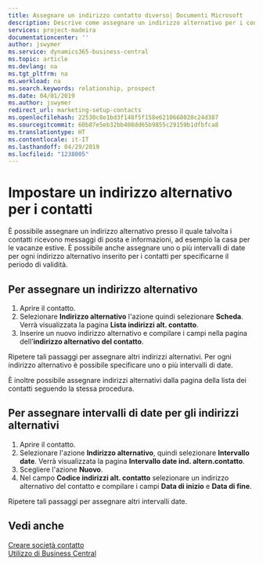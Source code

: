 ```yaml
---
title: Assegnare un indirizzo contatto diverso| Documenti Microsoft
description: Descrive come assegnare un indirizzo alternativo per i contatti o potenziali clienti, dove inviare talvolta le informazioni.
services: project-madeira
documentationcenter: ''
author: jswymer
ms.service: dynamics365-business-central
ms.topic: article
ms.devlang: na
ms.tgt_pltfrm: na
ms.workload: na
ms.search.keywords: relationship, prospect
ms.date: 04/01/2019
ms.author: jswymer
redirect_url: marketing-setup-contacts
ms.openlocfilehash: 22530c8e1bd3f148f5f158e6210668020c24d387
ms.sourcegitcommit: 60b87e5eb32bb408dd65b9855c29159b1dfbfca8
ms.translationtype: HT
ms.contentlocale: it-IT
ms.lasthandoff: 04/29/2019
ms.locfileid: "1238005"
---
```

# <a name="set-up-alternative-addresses-for-contacts"></a>Impostare un indirizzo alternativo per i contatti
È possibile assegnare un indirizzo alternativo presso il quale talvolta i contatti ricevono messaggi di posta e informazioni, ad esempio la casa per le vacanze estive. È possibile anche assegnare uno o più intervalli di date per ogni indirizzo alternativo inserito per i contatti per specificarne il periodo di validità.

## <a name="to-assign-an-alternate-address"></a>Per assegnare un indirizzo alternativo
1. Aprire il contatto.
2. Selezionare **Indirizzo alternativo** l'azione quindi selezionare **Scheda**. Verrà visualizzata la pagina **Lista indirizzi alt. contatto**.
3. Inserire un nuovo indirizzo alternativo e compilare i campi nella pagina dell'**indirizzo alternativo del contatto**.

Ripetere tali passaggi per assegnare altri indirizzi alternativi. Per ogni indirizzo alternativo è possibile specificare uno o più intervalli di date.

È inoltre possibile assegnare indirizzi alternativi dalla pagina della lista dei contatti seguendo la stessa procedura.

## <a name="to-assign-an-alternate-address-date-range"></a>Per assegnare intervalli di date per gli indirizzi alternativi
1. Aprire il contatto.
2. Selezionare l'azione **Indirizzo alternativo**, quindi selezionare **Intervallo date**. Verrà visualizzata la pagina **Intervallo date ind. altern.contatto**.
3. Scegliere l'azione **Nuovo**.
4. Nel campo **Codice indirizzi alt. contatto** selezionare un indirizzo alternativo del contatto e compilare i campi **Data di inizio** e **Data di fine**.

Ripetere tali passaggi per assegnare altri intervalli date.

## <a name="see-also"></a>Vedi anche
[Creare società contatto](marketing-create-contact-companies.md)  
[Utilizzo di Business Central](ui-work-product.md)
